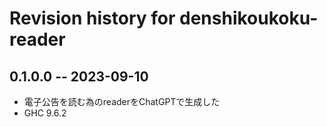 # Revision history for denshikoukoku-reader

## 0.1.0.0 -- 2023-09-10

* 電子公告を読む為のreaderをChatGPTで生成した
* GHC 9.6.2
